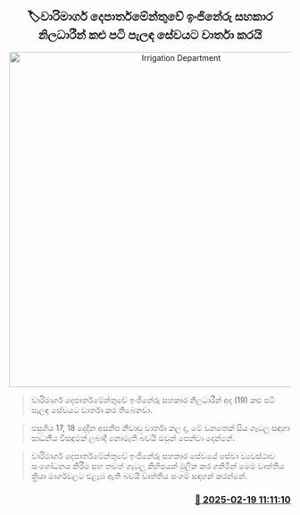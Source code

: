 <p align='center'><b><h2 align='center' title='Irrigation Department's Engineering Assistant Officers report for duty wearing black armbands'>🏷වාරිමාර්ග දෙපාර්තමේන්තුවේ ඉංජිනේරු සහකාර නිලධාරීන් කළු පටි පැලඳ සේවයට වාර්තා කරයි</h2></b></p>
<p align='center'><img src='https://helakuru.sgp1.cdn.digitaloceanspaces.com/esana/images/lib/black-yt.jpg' width='600' alt='Irrigation Department's Engineering Assistant Officers report for duty wearing black armbands'></p>

> වාරිමාර්ග දෙපාර්තමේන්තුවේ ඉංජිනේරු සහකාර නිලධාරීන් අද (19) කළු පටි පැලඳ සේවයට වාර්තා කර තිබෙනවා.

> පසුගිය 17, 18 දෙදින අසනීප නිවාඩු වාර්තා කල ද, මේ වනතෙක් සිය ගැටලු සඳහා සාධනීය විසඳුමක් ලබාදී නොමැති බවයි ඔවුන් පෙන්වා දෙන්නේ.

> වාරිමාර්ග දෙපාර්තමේන්තුවේ ඉංජිනේරු සහකාර සේවයේ සේවා ව්‍යවස්ථාව සංශෝධනය කිරීම සහ තවත් ගැටලු කිහිපයක් මුලික කර ගනිමින් මෙම වෘත්තීය ක්‍රියා මාර්ගවලට එළැඹ ඇති බවයි වෘත්තීය සංගම් සඳහන් කරන්නේ.



<h3 align='right'><a href='https://www.helakuru.lk/esana/p/107619/'>📅 2025-02-19 11:11:10</a></h3>

